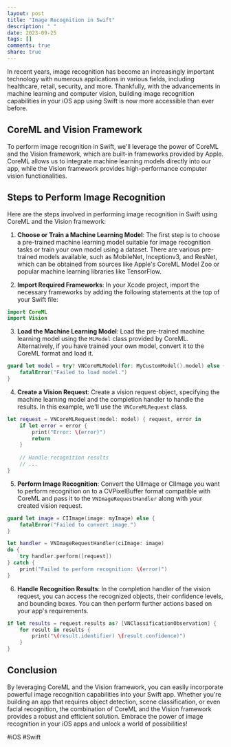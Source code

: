 ```yaml
---
layout: post
title: "Image Recognition in Swift"
description: " "
date: 2023-09-25
tags: []
comments: true
share: true
---
```


In recent years, image recognition has become an increasingly important technology with numerous applications in various fields, including healthcare, retail, security, and more. Thankfully, with the advancements in machine learning and computer vision, building image recognition capabilities in your iOS app using Swift is now more accessible than ever before.

## CoreML and Vision Framework

To perform image recognition in Swift, we'll leverage the power of CoreML and the Vision framework, which are built-in frameworks provided by Apple. CoreML allows us to integrate machine learning models directly into our app, while the Vision framework provides high-performance computer vision functionalities.

## Steps to Perform Image Recognition

Here are the steps involved in performing image recognition in Swift using CoreML and the Vision framework:

1. **Choose or Train a Machine Learning Model**: The first step is to choose a pre-trained machine learning model suitable for image recognition tasks or train your own model using a dataset. There are various pre-trained models available, such as MobileNet, Inceptionv3, and ResNet, which can be obtained from sources like Apple's CoreML Model Zoo or popular machine learning libraries like TensorFlow.

2. **Import Required Frameworks**: In your Xcode project, import the necessary frameworks by adding the following statements at the top of your Swift file:

```swift
import CoreML
import Vision
```

3. **Load the Machine Learning Model**: Load the pre-trained machine learning model using the `MLModel` class provided by CoreML. Alternatively, if you have trained your own model, convert it to the CoreML format and load it.

```swift
guard let model = try? VNCoreMLModel(for: MyCustomModel().model) else {
    fatalError("Failed to load model.")
}
```

4. **Create a Vision Request**: Create a vision request object, specifying the machine learning model and the completion handler to handle the results. In this example, we'll use the `VNCoreMLRequest` class.

```swift
let request = VNCoreMLRequest(model: model) { request, error in
    if let error = error {
        print("Error: \(error)")
        return
    }
    
    // Handle recognition results
    // ...
}
```

5. **Perform Image Recognition**: Convert the UIImage or CIImage you want to perform recognition on to a CVPixelBuffer format compatible with CoreML and pass it to the `VNImageRequestHandler` along with your created vision request.

```swift
guard let image = CIImage(image: myImage) else {
    fatalError("Failed to convert image.")
}

let handler = VNImageRequestHandler(ciImage: image)
do {
    try handler.perform([request])
} catch {
    print("Failed to perform recognition: \(error)")
}
```

6. **Handle Recognition Results**: In the completion handler of the vision request, you can access the recognized objects, their confidence levels, and bounding boxes. You can then perform further actions based on your app's requirements.

```swift
if let results = request.results as? [VNClassificationObservation] {
    for result in results {
        print("\(result.identifier) \(result.confidence)")
    }
}
```

## Conclusion

By leveraging CoreML and the Vision framework, you can easily incorporate powerful image recognition capabilities into your Swift app. Whether you're building an app that requires object detection, scene classification, or even facial recognition, the combination of CoreML and the Vision framework provides a robust and efficient solution. Embrace the power of image recognition in your iOS apps and unlock a world of possibilities!

#iOS #Swift